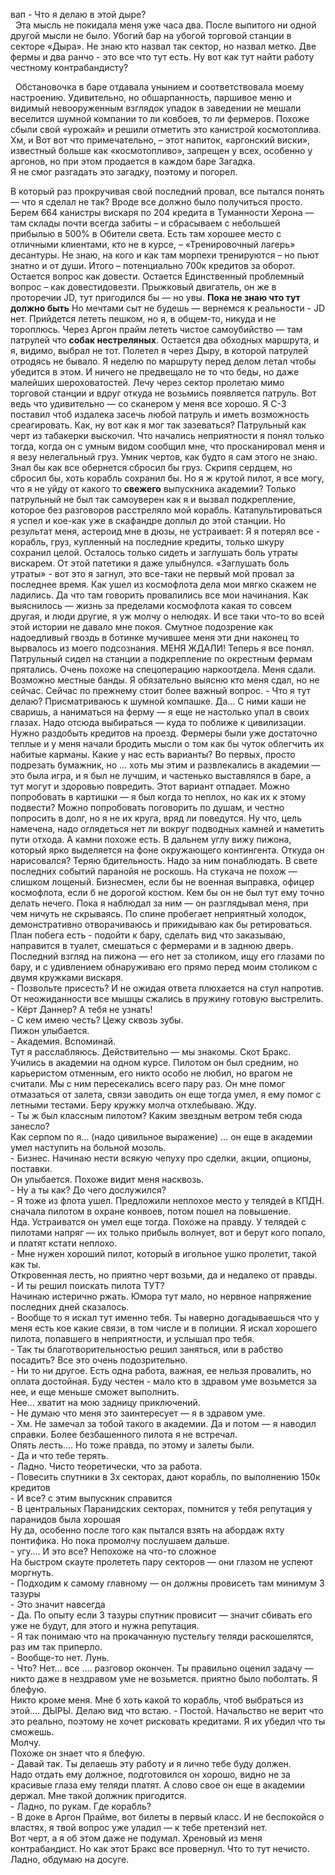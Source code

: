 вап
\- Что я делаю в этой дыре?  
&nbsp;&nbsp;Эта мысль не покидала меня уже часа два.
После выпитого ни одной другой мысли не было.
Убогий бар на убогой торговой станции в секторе «Дыра».
Не знаю кто назвал так сектор, но назвал метко.
Две фермы и два ранчо - это все что тут есть.
Ну вот как тут найти работу честному контрабандисту?

&nbsp;&nbsp;Обстановочка в баре отдавала унынием и соответствовала моему настроению.
Удивительно, но обшарпанность, паршивое меню и видимый невооруженным взглядок упадок в заведении не мешали веселится шумной компании то ли ковбоев, то ли фермеров.
Похоже сбыли свой «урожай» и решили отметить это канистрой космотоплива. 
Хм, и Вот вот что примечательно,  – этот напиток, «аргонский виски», известный больше как «космотопливо», запрещен у всех, особенно у аргонов, но при этом продается в каждом баре
Загадка.  
Я не смог разгадать это загадку, поэтому и погорел.

В который раз прокручивая свой последний провал, все пытался понять — что я сделал не так?
Вроде все должно было получиться просто.
Берем 664 канистры вискаря по 204 кредита в Туманности Херона — там склады почти всегда забиты – и сбрасываем с небольшей прибылью в 500% в Обители света. Есть там хорошее место с отличными клиентами, кто не в курсе, – «Тренировочный лагерь» десантуры.
Не знаю, на кого и как там морпехи тренируются – но пьют знатно и от души. 
Итого – потенциально 700к кредитов за оборот. 
Остается вопрос как довести.
Остается Единственный проблемный вопрос – как довестидовезти.
Прыжковый двигатель, он же в проторечии JD, тут пригодился бы — но увы. **Пока не знаю что тут должно быть**
Но мечтами сыт не будешь — вернемся к реальности - JD нет. Прийдется лететь пешком, но я, в общем-то, никуда и не тороплюсь.
Через Аргон прайм лететь чистое самоубийство — там патрулей что **собак нестреляных**.
Остается два обходных маршрута, и я, видимо, выбрал не тот.
Полетел я через Дыру, в которой патрулей отродясь не бывало.
Я неделю по маршруту перед делом летал чтобы убедится в этом.
И ничего не предвещало не то что беды, но даже малейших шероховатостей. 
Лечу через сектор пролетаю мимо торговой станции и вдруг откуда не возьмись появляется патруль.
Вот ведь что удивительно — со сканером у меня все хорошо.
Я С-3 поставил чтоб издалека засечь любой патруль и иметь возможность среагировать.
Как, ну вот как я мог так зазеваться?
Патрульный как черт из табакерки выскочил.
Что начались неприятности я понял только тогда, когда он с умным видом сообщил мне, что просканировал меня и я везу нелегальный груз.
Умник чертов, как будто я сам этого не знаю.
Знал бы как все обернется сбросил бы груз.
Скрипя сердцем, но сбросил бы, хоть корабль сохранил бы.
Но я ж крутой пилот, я все могу, что я не уйду от какого то **свежего** выпускника академии?
Только патрульный не был так самоуверен как я и вызвал подкрепление, которое без разговоров расстреляло мой корабль.
Катапультироваться я успел и кое-как уже в скафандре доплыл до этой станции.
Но результат меня, астероид мне в дюзы, не устраивает: Я я потерял все - корабль, груз, купленный на последние кредиты, только шкуру сохранил целой.
Осталось только сидеть и заглушать боль утраты вискарем.
От этой патетики я даже улыбнулся.
«Заглушать боль утраты» - вот это я загнул, это все-таки не первый мой провал за последнее время.
Как ушел из космофлота дела мои мягко скажем не ладились.
Да что там говорить провалились все мои начинания.
Как выяснилось — жизнь за пределами космофлота какая то совсем другая, и люди другие, я уж молчу о нелюдях. 
И все таки что-то во всей этой истории не давало мне покоя. Смутное подозрение как надоедливый гвоздь в ботинке мучившее меня эти дни наконец то вырвалось из моего подсознания.
МЕНЯ ЖДАЛИ!
Теперь я все понял.
Патрульный сидел на станции а подкрепление по окрестным фермам прятались.
Очень похоже на спецоперацию наркоотдела.
Меня сдали.
Возможно местные банды.
Я обязательно выясню кто меня сдал, но не сейчас.
Сейчас по прежнему стоит более важный вопрос.
\- Что я тут делаю?
Присматриваюсь к шумной компашке.
Да… С ними каши не сваришь, а наниматься на ферму — я еще не настолько упал в своих глазах.
Надо отсюда выбираться — куда то поближе к цивилизации.
Нужно раздобыть кредитов на проезд.
Фермеры были уже достаточно теплые и у меня начали бродить мысли о том как бы чуток облегчить их набитые карманы.
Какие у нас есть варианты?
Во первых, просто подрезать бумажник, но … хоть мы этим и развлекались в академии — это была игра, и я был не лучшим, и частенько выставлялся в баре, а тут могут и здоровью повредить. Этот вариант отпадает.
Можно попробовать в картишки — я был когда то неплох, но как их к этому подвести?
Можно попробовать поговорить по душам, и честно попросить в долг, но я не их круга, вряд ли поведутся.
Ну что, цель намечена, надо оглядеться нет ли вокруг подводных камней и наметить пути отхода.
А камни похоже есть.
В дальнем углу вижу пижона, который ярко выделяется на фоне окружающего контингента.
Откуда он нарисовался?
Теряю бдительность.
Надо за ним понаблюдать.
В свете последних событий паранойя не роскошь.
На стукача не похож — слишком лощеный.
Бизнесмен, если бы не военная выправка, офицер космофлота, если б не дорогой костюм.
Кем бы он не был тут ему точно делать нечего.
Пока я наблюдал за ним — он разглядывал меня, при чем ничуть не скрываясь.
По спине пробегает неприятный холодок, демонстративно отворачиваюсь и прикидываю как бы ретироваться.
План побега есть - подойти к бару, сделать вид что заказываю, направится в туалет, смешаться с фермерами и в заднюю дверь.
Последний взгляд на пижона — его нет за столиком, ищу его глазами по бару, и с удивлением обнаруживаю его прямо перед моим столиком с двумя кружками вискаря.  
\- Позвольте присесть? И не ожидая ответа плюхается на стул напротив.  
От неожиданности все мышцы сжались в пружину готовую выстрелить.  
\- Кёрт Даннер? А тебя не узнать!  
\- С кем имею честь? Цежу сквозь зубы.  
Пижон улыбается.  
\- Академия. Вспоминай.  
Тут я расслабляюсь. Действительно — мы знакомы. Скот Бракс.  
Учились в академии на одном курсе.
Пилотом он был средним, но карьеристом отменным, его никто особо не любил, но врагом не считали.
Мы с ним пересекались всего пару раз.
Он мне помог отмазаться от залета, связи заводить он еще тогда умел, я ему помог с летными тестами. 
Беру кружку молча отхлебываю. Жду.  
\- Ты ж был классным пилотом? Каким звездным ветром тебя сюда занесло?  
Как серпом по я… (надо цивильное выражение) … он еще в академии умел наступить на больной мозоль.  
\- Бизнес. Начинаю нести всякую чепуху про сделки, акции, опционы, поставки.  
Он улыбается. Похоже видит меня насквозь.  
\- Ну а ты как? До чего дослужился?  
\- Я тоже из флота ушел. Предложили неплохое место у телядей в КПДН. сначала пилотом в охране конвоев, потом пошел на повышение.  
Нда. Устраиватся он умел еще тогда. Похоже на правду. У телядей с пилотами напряг — их только прибыль волнует, вот и берут кого попало, и платят кстати неплохо.  
\- Мне нужен хороший пилот, который в игольное ушко пролетит, такой как ты.  
Откровенная лесть, но приятно черт возьми, да и недалеко от правды.  
\- И ты решил поискать пилота ТУТ?  
Начинаю истерично ржать. Юмора тут мало, но нервное напряжение последних дней сказалось.  
\- Вообще то я искал тут именно тебя. Ты наверно догадываешься что у меня есть кое какие связи, в том числе и в полиции. Я искал хорошего пилота, попавшего в неприятности, и услышал про тебя.  
\- Так ты благотворительностью решил заняться, или в рабство посадить? Все это очень подозрительно.  
\- Ни то ни другое. Есть одна работа, важная, ее нельзя провалить, но оплата достойная. Буду честен - мало кто в здравом уме возьмется за нее, и еще меньше сможет выполнить.  
Нее… хватит на мою задницу приключений.  
\- Не думаю что меня это заинтересует — я в здравом уме.  
\- Хм. Не замечал за тобой такого в академии. Да и потом — я наводил справки. Более безбашенного пилота я не встречал.  
Опять лесть…. Но тоже правда, по этому и залеты были.  
\- Да и что тебе терять.  
\- Ладно. Чисто теоретически, что за работа.  
\- Повесить спутники в 3х секторах, дают корабль, по выполнению 150к кредитов  
\- И все? с этим выпускник справится  
\- В центральных Паранидских секторах, помнится у тебя репутация у паранидов была хорошая  
Ну да, особенно после того как пытался взять на абордаж яхту понтифика. Но пока промолчу послушаем дальше.  
\- угу…. И это все? Непохоже на что-то сложное  
На быстром скауте пролететь пару секторов — они глазом не успеют моргнуть.  
\- Подходим к самому главному — он должны провисеть там минимум 3 тазуры  
\- Это значит навсегда  
\- Да. По опыту если 3 тазуры спутник провисит — значит сбивать его уже не будут, для этого и нужна репутация.  
\- Я так понимаю что на прокачанную пустельгу теляди раскошелятся, раз им так приперло.  
\- Вообще-то нет. Лунь.  
\- Что? Нет... все …. разговор окончен. Ты правильно оценил задачу — никто даже в нездравом уме не возьмется. приятно было поболтать.
Я блефую.  
Никто кроме меня.
Мне б хоть какой то корабль, чтоб выбраться из этой…. ДЫРЫ.
Делаю вид что встаю.
\- Постой. Начальство не верит что это реально, поэтому не хочет рисковать кредитами. Я их убедил что ты сможешь.  
Молчу.  
Похоже он знает что я блефую.  
\- Давай так. Ты делаешь эту работу и я лично тебе буду должен.  
Надо отдать ему должное, подготовился он хорошо, видно не за красивые глаза ему теляди платят. А слово свое он еще в академии держал. Мне такой должник пригодится.  
\- Ладно, по рукам. Где корабль?  
\- В доке в Аргон Прайме, вот билеты в первый класс.
И не беспокойся о властях, я твой вопрос уже уладил — к тебе претензий нет.  
Вот черт, а я об этом даже не подумал.
Хреновый из меня контрабандист.
Но как этот Бракс все провернул.
Что то тут нечисто.
Ладно, обдумаю на досуге.


